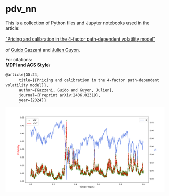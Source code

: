 # pdv_nn

This is a collection of Python files and Jupyter notebooks used in the article:<br><br> <a href="https://arxiv.org/abs/2406.02319">
"Pricing and calibration in the 4-factor path-dependent volatility model"</a> <br><br>
of <a href ="https://homepage.univie.ac.at/guido.gazzani/">Guido Gazzani</a> and <a href ="https://cermics.enpc.fr/~guyon/">Julien Guyon</a>.


For citations:\
**MDPI and ACS Style**\

```
@article{GG:24,
      title={{Pricing and calibration in the 4-factor path-dependent volatility model}}, 
      author={Gazzani, Guido and Guyon, Julien},
      journal={Preprint arXiv:2406.02319},
      year={2024}}
```

![Example](figures/4FPDV_simulation_scatter_0.png)
